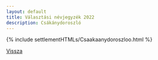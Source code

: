 ```yaml
---
layout: default
title: Választási névjegyzék 2022
description: Csákánydoroszló
---
```


{% include settlementHTMLs/Csaakaanydoroszloo.html %}

[Vissza](./)